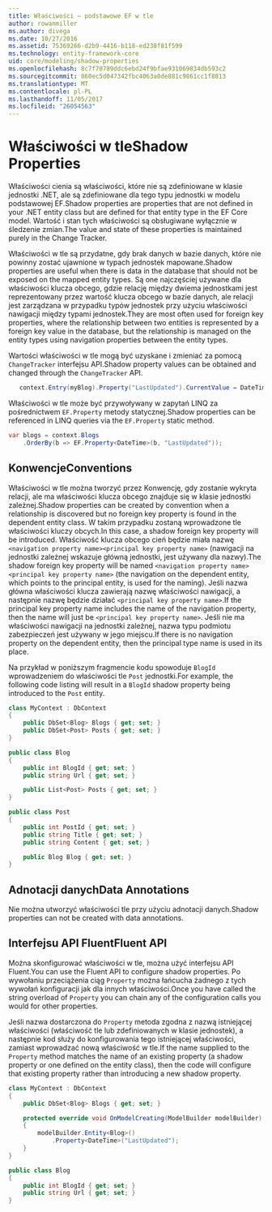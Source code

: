 ```yaml
---
title: Właściwości — podstawowe EF w tle
author: rowanmiller
ms.author: divega
ms.date: 10/27/2016
ms.assetid: 75369266-d2b9-4416-b118-ed238f81f599
ms.technology: entity-framework-core
uid: core/modeling/shadow-properties
ms.openlocfilehash: 8c7f70789ddc6ebd24f9bfae931069834db593c2
ms.sourcegitcommit: 860ec5d047342fbc4063a0de881c9861cc1f8813
ms.translationtype: MT
ms.contentlocale: pl-PL
ms.lasthandoff: 11/05/2017
ms.locfileid: "26054563"
---
```

# <a name="shadow-properties"></a><span data-ttu-id="b486b-102">Właściwości w tle</span><span class="sxs-lookup"><span data-stu-id="b486b-102">Shadow Properties</span></span>

<span data-ttu-id="b486b-103">Właściwości cienia są właściwości, które nie są zdefiniowane w klasie jednostki .NET, ale są zdefiniowane dla tego typu jednostki w modelu podstawowej EF.</span><span class="sxs-lookup"><span data-stu-id="b486b-103">Shadow properties are properties that are not defined in your .NET entity class but are defined for that entity type in the EF Core model.</span></span> <span data-ttu-id="b486b-104">Wartość i stan tych właściwości są obsługiwane wyłącznie w śledzenie zmian.</span><span class="sxs-lookup"><span data-stu-id="b486b-104">The value and state of these properties is maintained purely in the Change Tracker.</span></span>

<span data-ttu-id="b486b-105">Właściwości w tle są przydatne, gdy brak danych w bazie danych, które nie powinny zostać ujawnione w typach jednostek mapowane.</span><span class="sxs-lookup"><span data-stu-id="b486b-105">Shadow properties are useful when there is data in the database that should not be exposed on the mapped entity types.</span></span> <span data-ttu-id="b486b-106">Są one najczęściej używane dla właściwości klucza obcego, gdzie relację między dwiema jednostkami jest reprezentowany przez wartość klucza obcego w bazie danych, ale relacji jest zarządzana w przypadku typów jednostek przy użyciu właściwości nawigacji między typami jednostek.</span><span class="sxs-lookup"><span data-stu-id="b486b-106">They are most often used for foreign key properties, where the relationship between two entities is represented by a foreign key value in the database, but the relationship is managed on the entity types using navigation properties between the entity types.</span></span>

<span data-ttu-id="b486b-107">Wartości właściwości w tle mogą być uzyskane i zmieniać za pomocą `ChangeTracker` interfejsu API.</span><span class="sxs-lookup"><span data-stu-id="b486b-107">Shadow property values can be obtained and changed through the `ChangeTracker` API.</span></span>

``` csharp
   context.Entry(myBlog).Property("LastUpdated").CurrentValue = DateTime.Now;
```

<span data-ttu-id="b486b-108">Właściwości w tle może być przywoływany w zapytań LINQ za pośrednictwem `EF.Property` metody statycznej.</span><span class="sxs-lookup"><span data-stu-id="b486b-108">Shadow properties can be referenced in LINQ queries via the `EF.Property` static method.</span></span>

``` csharp
var blogs = context.Blogs
    .OrderBy(b => EF.Property<DateTime>(b, "LastUpdated"));
```

## <a name="conventions"></a><span data-ttu-id="b486b-109">Konwencje</span><span class="sxs-lookup"><span data-stu-id="b486b-109">Conventions</span></span>

<span data-ttu-id="b486b-110">Właściwości w tle można tworzyć przez Konwencję, gdy zostanie wykryta relacji, ale ma właściwości klucza obcego znajduje się w klasie jednostki zależnej.</span><span class="sxs-lookup"><span data-stu-id="b486b-110">Shadow properties can be created by convention when a relationship is discovered but no foreign key property is found in the dependent entity class.</span></span> <span data-ttu-id="b486b-111">W takim przypadku zostaną wprowadzone tle właściwości kluczy obcych.</span><span class="sxs-lookup"><span data-stu-id="b486b-111">In this case, a shadow foreign key property will be introduced.</span></span> <span data-ttu-id="b486b-112">Właściwość klucza obcego cień będzie miała nazwę `<navigation property name><principal key property name>` (nawigacji na jednostki zależnej wskazuje główną jednostki, jest używany dla nazwy).</span><span class="sxs-lookup"><span data-stu-id="b486b-112">The shadow foreign key property will be named `<navigation property name><principal key property name>` (the navigation on the dependent entity, which points to the principal entity, is used for the naming).</span></span> <span data-ttu-id="b486b-113">Jeśli nazwa główna właściwości klucza zawierają nazwę właściwości nawigacji, a następnie nazwę będzie działać `<principal key property name>`.</span><span class="sxs-lookup"><span data-stu-id="b486b-113">If the principal key property name includes the name of the navigation property, then the name will just be `<principal key property name>`.</span></span> <span data-ttu-id="b486b-114">Jeśli nie ma właściwości nawigacji na jednostki zależnej, nazwa typu podmiotu zabezpieczeń jest używany w jego miejscu.</span><span class="sxs-lookup"><span data-stu-id="b486b-114">If there is no navigation property on the dependent entity, then the principal type name is used in its place.</span></span>

<span data-ttu-id="b486b-115">Na przykład w poniższym fragmencie kodu spowoduje `BlogId` wprowadzeniem do właściwości tle `Post` jednostki.</span><span class="sxs-lookup"><span data-stu-id="b486b-115">For example, the following code listing will result in a `BlogId` shadow property being introduced to the `Post` entity.</span></span>

<!-- [!code-csharp[Main](samples/core/Modeling/Conventions/Samples/ShadowForeignKey.cs)] -->
``` csharp
class MyContext : DbContext
{
    public DbSet<Blog> Blogs { get; set; }
    public DbSet<Post> Posts { get; set; }
}

public class Blog
{
    public int BlogId { get; set; }
    public string Url { get; set; }

    public List<Post> Posts { get; set; }
}

public class Post
{
    public int PostId { get; set; }
    public string Title { get; set; }
    public string Content { get; set; }

    public Blog Blog { get; set; }
}
```

## <a name="data-annotations"></a><span data-ttu-id="b486b-116">Adnotacji danych</span><span class="sxs-lookup"><span data-stu-id="b486b-116">Data Annotations</span></span>

<span data-ttu-id="b486b-117">Nie można utworzyć właściwości tle przy użyciu adnotacji danych.</span><span class="sxs-lookup"><span data-stu-id="b486b-117">Shadow properties can not be created with data annotations.</span></span>

## <a name="fluent-api"></a><span data-ttu-id="b486b-118">Interfejsu API Fluent</span><span class="sxs-lookup"><span data-stu-id="b486b-118">Fluent API</span></span>

<span data-ttu-id="b486b-119">Można skonfigurować właściwości w tle, można użyć interfejsu API Fluent.</span><span class="sxs-lookup"><span data-stu-id="b486b-119">You can use the Fluent API to configure shadow properties.</span></span> <span data-ttu-id="b486b-120">Po wywołaniu przeciążenia ciąg `Property` można łańcucha żadnego z tych wywołań konfiguracji jak dla innych właściwości.</span><span class="sxs-lookup"><span data-stu-id="b486b-120">Once you have called the string overload of `Property` you can chain any of the configuration calls you would for other properties.</span></span>

<span data-ttu-id="b486b-121">Jeśli nazwa dostarczona do `Property` metoda zgodna z nazwą istniejącej właściwości (właściwość tle lub zdefiniowanych w klasie jednostek), a następnie kod służy do konfigurowania tego istniejącej właściwości, zamiast wprowadzać nową właściwość w tle.</span><span class="sxs-lookup"><span data-stu-id="b486b-121">If the name supplied to the `Property` method matches the name of an existing property (a shadow property or one defined on the entity class), then the code will configure that existing property rather than introducing a new shadow property.</span></span>

<!-- [!code-csharp[Main](samples/core/Modeling/FluentAPI/Samples/ShadowProperty.cs?highlight=7,8)] -->
``` csharp
class MyContext : DbContext
{
    public DbSet<Blog> Blogs { get; set; }

    protected override void OnModelCreating(ModelBuilder modelBuilder)
    {
        modelBuilder.Entity<Blog>()
            .Property<DateTime>("LastUpdated");
    }
}

public class Blog
{
    public int BlogId { get; set; }
    public string Url { get; set; }
}
```
